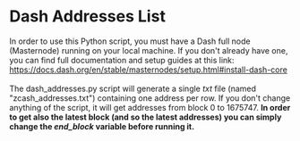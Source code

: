 # Dash Addresses List
In order to use this Python script, you must have a Dash full node (Masternode) running on your local machine.
If you don't already have one, you can find full documentation and setup guides at this link: https://docs.dash.org/en/stable/masternodes/setup.html#install-dash-core
<br><br>
The dash_addresses.py script will generate a single *txt* file (named "zcash_addresses.txt") containing one address per row. If you don't change anything of the script, it will get addresses from block 0 to 1675747. **In order to get also the latest block (and so the latest addresses) you can simply change the *end_block* variable before running it.**